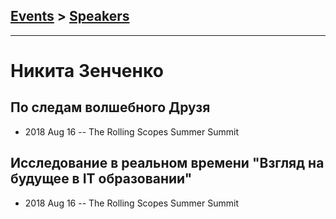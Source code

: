 ## [Events](../README.md) > [Speakers](../speakers.md)
---

# Никита Зенченко

## По следам волшебного Друзя
- 2018 Aug 16 -- The Rolling Scopes Summer Summit    
## Исследование в реальном времени &quot;Взгляд на будущее в IT образовании&quot;
- 2018 Aug 16 -- The Rolling Scopes Summer Summit    
